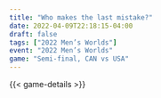 ```yaml
---
title: "Who makes the last mistake?"
date: 2022-04-09T22:18:15-04:00
draft: false
tags: ["2022 Men’s Worlds"]
event: "2022 Men’s Worlds"
game: "Semi-final, CAN vs USA"
---
```

{{< game-details >}}
<!--more-->


